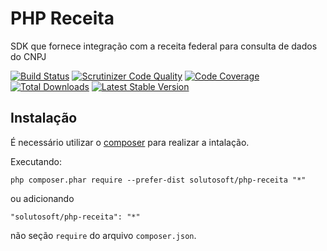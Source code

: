PHP Receita
===========

SDK que fornece integração com a receita federal para consulta de dados do CNPJ

[![Build Status](https://travis-ci.org/solutosoft/php-receita.svg?branch=master)](https://travis-ci.org/solutosoft/php-receita)
[![Scrutinizer Code Quality](https://scrutinizer-ci.com/g/solutosoft/php-receita/badges/quality-score.png?b=master)](https://scrutinizer-ci.com/g/solutosoft/php-receita/?branch=master)
[![Code Coverage](https://scrutinizer-ci.com/g/solutosoft/php-receita/badges/coverage.png?b=master)](https://scrutinizer-ci.com/g/solutosoft/php-receita/?branch=master)
[![Total Downloads](https://poser.pugx.org/solutosoft/php-receita/downloads.png)](https://packagist.org/packages/solutosoft/php-receita)
[![Latest Stable Version](https://poser.pugx.org/solutosoft/php-receita/v/stable.png)](https://packagist.org/packages/solutosoft/php-receita)



Instalação
----------

É necessário utilizar o [composer](http://getcomposer.org/download/) para realizar a intalação.

Executando:

```
php composer.phar require --prefer-dist solutosoft/php-receita "*"
```

ou adicionando

```
"solutosoft/php-receita": "*"
```

não seção  `require` do arquivo `composer.json`.
